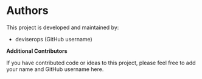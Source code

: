 # Authors

This project is developed and maintained by:

* deviserops (GitHub username)

**Additional Contributors**

If you have contributed code or ideas to this project, please feel free to add your name and GitHub username here. 
